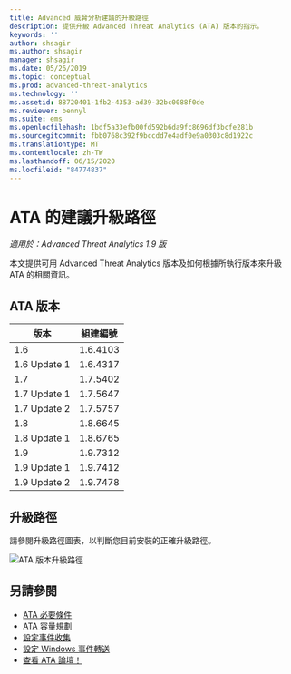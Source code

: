 ```yaml
---
title: Advanced 威脅分析建議的升級路徑
description: 提供升級 Advanced Threat Analytics (ATA) 版本的指示。
keywords: ''
author: shsagir
ms.author: shsagir
manager: shsagir
ms.date: 05/26/2019
ms.topic: conceptual
ms.prod: advanced-threat-analytics
ms.technology: ''
ms.assetid: 88720401-1fb2-4353-ad39-32bc0088f0de
ms.reviewer: bennyl
ms.suite: ems
ms.openlocfilehash: 1bdf5a33efb00fd592b6da9fc8696df3bcfe281b
ms.sourcegitcommit: fbb0768c392f9bccdd7e4adf0e9a0303c8d1922c
ms.translationtype: MT
ms.contentlocale: zh-TW
ms.lasthandoff: 06/15/2020
ms.locfileid: "84774837"
---
```

# <a name="recommended-upgrade-path-for-ata"></a>ATA 的建議升級路徑

*適用於：Advanced Threat Analytics 1.9 版*

本文提供可用 Advanced Threat Analytics 版本及如何根據所執行版本來升級 ATA 的相關資訊。


## <a name="ata-versions"></a>ATA 版本

|版本|組建編號|
|----|----|
|1.6|1.6.4103|
|1.6 Update 1|1.6.4317|
|1.7|1.7.5402| 
|1.7 Update 1|1.7.5647|
|1.7 Update 2|1.7.5757|
|1.8|1.8.6645|
|1.8 Update 1|1.8.6765|
|1.9|1.9.7312|
|1.9 Update 1|1.9.7412|
|1.9 Update 2|1.9.7478|

## <a name="upgrade-paths"></a>升級路徑

請參閱升級路徑圖表，以判斷您目前安裝的正確升級路徑。 

![ATA 版本升級路徑](./media/upgrade-path-ata.png)

## <a name="see-also"></a>另請參閱
- [ATA 必要條件](ata-prerequisites.md)
- [ATA 容量規劃](ata-capacity-planning.md)
- [設定事件收集](configure-event-collection.md)
- [設定 Windows 事件轉送](configure-event-collection.md)
- [查看 ATA 論壇！](https://social.technet.microsoft.com/Forums/security/home?forum=mata)

